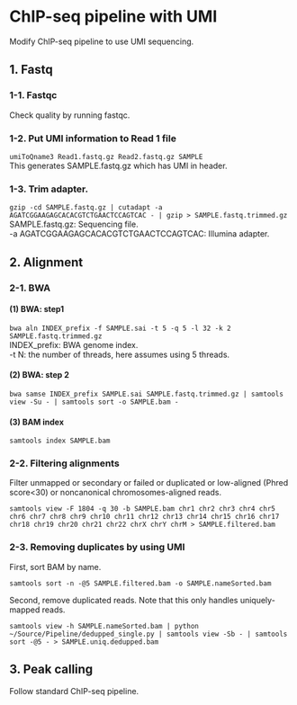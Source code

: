 # ChIP-seq pipeline with UMI

Modify ChIP-seq pipeline to use UMI sequencing.

## 1. Fastq

### 1-1. Fastqc
Check quality by running fastqc.

### 1-2. Put UMI information to Read 1 file
`umiToQname3 Read1.fastq.gz Read2.fastq.gz SAMPLE`\
This generates SAMPLE.fastq.gz which has UMI in header.

### 1-3. Trim adapter.
`gzip -cd SAMPLE.fastq.gz | cutadapt -a AGATCGGAAGAGCACACGTCTGAACTCCAGTCAC - | gzip > SAMPLE.fastq.trimmed.gz`\
SAMPLE.fastq.gz: Sequencing file.\
-a AGATCGGAAGAGCACACGTCTGAACTCCAGTCAC: Illumina adapter.

## 2. Alignment

### 2-1. BWA

#### (1) BWA: step1
`bwa aln INDEX_prefix -f SAMPLE.sai -t 5 -q 5 -l 32 -k 2 SAMPLE.fastq.trimmed.gz`\
INDEX_prefix: BWA genome index.\
-t N: the number of threads, here assumes using 5 threads.

#### (2) BWA: step 2
`bwa samse INDEX_prefix SAMPLE.sai SAMPLE.fastq.trimmed.gz | samtools view -Su - | samtools sort -o SAMPLE.bam -`

#### (3) BAM index
`samtools index SAMPLE.bam`

### 2-2. Filtering alignments
Filter unmapped or secondary or failed or duplicated or low-aligned (Phred score<30) or noncanonical chromosomes-aligned reads.

`samtools view -F 1804 -q 30 -b SAMPLE.bam chr1 chr2 chr3 chr4 chr5 chr6 chr7 chr8 chr9 chr10 chr11 chr12 chr13 chr14 chr15 chr16 chr17 chr18 chr19 chr20 chr21 chr22 chrX chrY chrM > SAMPLE.filtered.bam`

### 2-3. Removing duplicates by using UMI
First, sort BAM by name.

`samtools sort -n -@5 SAMPLE.filtered.bam -o SAMPLE.nameSorted.bam`

Second, remove duplicated reads. Note that this only handles uniquely-mapped reads.

`samtools view -h SAMPLE.nameSorted.bam | python ~/Source/Pipeline/dedupped_single.py | samtools view -Sb - | samtools sort -@5 - > SAMPLE.uniq.dedupped.bam`

## 3. Peak calling
Follow standard ChIP-seq pipeline.
